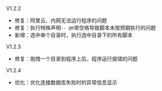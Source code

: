 V1.2.2
- 修复：阿里云、内网无法运行程序的问题
- 修复：执行特殊声明`-- @h`带空格导致脚本未按预期执行的问题
- 新增：选中单个目录时，执行选中目录下的所有脚本

V1.2.3
- 修复：拖拽一个目录到程序上后，程序运行报错的问题

V1.2.4
- 优化：优化连接数据库失败时的异常信息显示